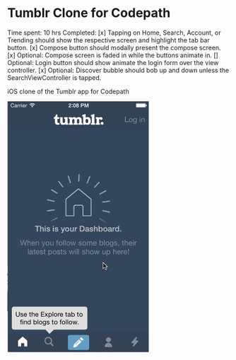 Tumblr Clone for Codepath
=============


Time spent: 10 hrs
Completed:
    [x] Tapping on Home, Search, Account, or Trending should show the respective screen and highlight the tab bar button.
    [x] Compose button should modally present the compose screen.
    [x] Optional: Compose screen is faded in while the buttons animate in.
    [] Optional: Login button should show animate the login form over the view controller.
    [x] Optional: Discover bubble should bob up and down unless the SearchViewController is tapped.



iOS clone of the Tumblr app for Codepath

![Tumblr gif](/gif.gif?raw=true "Tumblr Gif")
